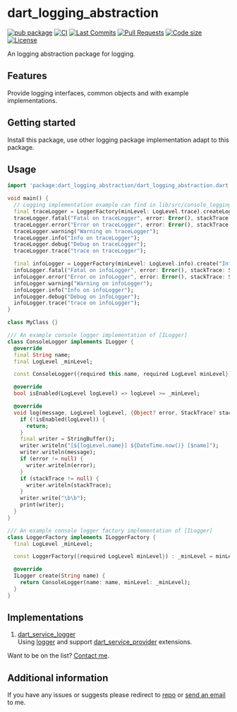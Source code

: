 <!-- 
This README describes the package. If you publish this package to pub.dev,
this README's contents appear on the landing page for your package.

For information about how to write a good package README, see the guide for
[writing package pages](https://dart.dev/tools/pub/writing-package-pages). 

For general information about developing packages, see the Dart guide for
[creating packages](https://dart.dev/guides/libraries/create-packages)
and the Flutter guide for
[developing packages and plugins](https://flutter.dev/to/develop-packages). 
-->

# dart_logging_abstraction

[![pub package](https://img.shields.io/pub/v/dart_logging_abstraction?logo=dart&logoColor=00b9fc)](https://pub.dev/packages/dart_logging_abstraction)
[![CI](https://img.shields.io/github/actions/workflow/status/codelovercc/dart_logging_abstraction/dart.yml?branch=main&logo=github-actions&logoColor=white)](https://github.com/codelovercc/dart_logging_abstraction/actions)
[![Last Commits](https://img.shields.io/github/last-commit/codelovercc/dart_logging_abstraction?logo=git&logoColor=white)](https://github.com/codelovercc/dart_logging_abstraction/commits/main)
[![Pull Requests](https://img.shields.io/github/issues-pr/codelovercc/dart_logging_abstraction?logo=github&logoColor=white)](https://github.com/codelovercc/dart_logging_abstraction/pulls)
[![Code size](https://img.shields.io/github/languages/code-size/codelovercc/dart_logging_abstraction?logo=github&logoColor=white)](https://github.com/codelovercc/dart_logging_abstraction)
[![License](https://img.shields.io/github/license/codelovercc/dart_logging_abstraction?logo=open-source-initiative&logoColor=green)](https://github.com/codelovercc/dart_logging_abstraction/blob/main/LICENSE)

An logging abstraction package for logging.

## Features

Provide logging interfaces, common objects and with example implementations.

## Getting started

Install this package, use other logging package implementation adapt to this package.

## Usage

```dart
import 'package:dart_logging_abstraction/dart_logging_abstraction.dart';

void main() {
  // Logging implementation example can find in lib/src/console_logging.dart
  final traceLogger = LoggerFactory(minLevel: LogLevel.trace).createLogger<MyClass>();
  traceLogger.fatal("Fatal on traceLogger", error: Error(), stackTrace: StackTrace.current);
  traceLogger.error("Error on traceLogger", error: Error(), stackTrace: StackTrace.current);
  traceLogger.warning("Warning on traceLogger");
  traceLogger.info("Info on traceLogger");
  traceLogger.debug("Debug on traceLogger");
  traceLogger.trace("trace on traceLogger");

  final infoLogger = LoggerFactory(minLevel: LogLevel.info).create("InfoLogger");
  infoLogger.fatal("Fatal on infoLogger", error: Error(), stackTrace: StackTrace.current);
  infoLogger.error("Error on infoLogger", error: Error(), stackTrace: StackTrace.current);
  infoLogger.warning("Warning on infoLogger");
  infoLogger.info("Info on infoLogger");
  infoLogger.debug("Debug on infoLogger");
  infoLogger.trace("trace on infoLogger");
}

class MyClass {}
```

```dart
/// An example console logger implementation of [ILogger]
class ConsoleLogger implements ILogger {
  @override
  final String name;
  final LogLevel _minLevel;

  const ConsoleLogger({required this.name, required LogLevel minLevel}) : _minLevel = minLevel;

  @override
  bool isEnabled(LogLevel logLevel) => logLevel >= _minLevel;

  @override
  void log(message, LogLevel logLevel, {Object? error, StackTrace? stackTrace}) {
    if (!isEnabled(logLevel)) {
      return;
    }
    final writer = StringBuffer();
    writer.writeln("[${logLevel.name}] ${DateTime.now()} [$name]");
    writer.writeln(message);
    if (error != null) {
      writer.writeln(error);
    }
    if (stackTrace != null) {
      writer.writeln(stackTrace);
    }
    writer.write("\b\b");
    print(writer);
  }
}

/// An example console logger factory implementation of [ILogger]
class LoggerFactory implements ILoggerFactory {
  final LogLevel _minLevel;

  const LoggerFactory({required LogLevel minLevel}) : _minLevel = minLevel;

  @override
  ILogger create(String name) {
    return ConsoleLogger(name: name, minLevel: _minLevel);
  }
}
```

## Implementations

1. [dart_service_logger](https://pub.dev/packages/dart_service_logger)  
   Using [logger](https://pub.dev/packages/logger) and
   support [dart_service_provider](https://pub.dev/packages/dart_service_provider) extensions.

Want to be on the list? [Contact me](mailto:codelovercc@gmail.com).

## Additional information

If you have any issues or suggests please redirect
to [repo](https://github.com/codelovercc/dart_logging_abstraction)
or [send an email](mailto:codelovercc@gmail.com) to me.
